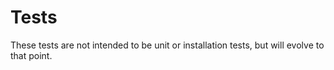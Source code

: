 Tests
=====

These tests are not intended to be unit or installation tests, but will evolve to that point.